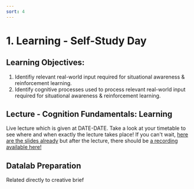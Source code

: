 ```yaml
---
sort: 4
---
```


# 1. Learning - Self-Study Day

## Learning Objectives: 
1.	Identifiy relevant real-world input required for situational awareness & reinforcement learning.
2.	Identify cognitive processes used to process relevant real-world input required for situational awareness & reinforcement learning.


## Lecture - Cognition Fundamentals: Learning
Live lecture which is given at DATE-DATE. Take a look at your timetable to see where and when exactly the lecture takes place! If you can't wait, [here are the slides already](https://github.com/BredaUniversityADSAI/ADS-AI/blob/8a312a9350b35bad7ebbf135293d669582d8575d/docs/Study%20Content/Cognition%20Fundamentals/assets/lectures/Cognition%20Fundamentals%20-%20Learning.pptx) but after the lecture, there should be [a recording available here!](https://www.youtube.com/watch?v=dQw4w9WgXcQ&feature=share&si=ELPmzJkDCLju2KnD5oyZMQ)

## Datalab Preparation
Related directly to creative brief